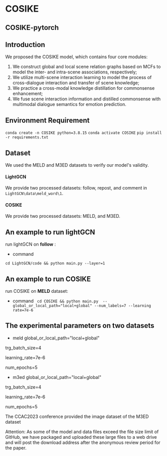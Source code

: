 # COSIKE

## COSIKE-pytorch

## Introduction

We proposed the COSIKE model, which contains four core modules: 
1) We construct global and local scene relation graphs based on MCFs to model the inter- and intra-scene associations, respectively; 
2) We utilize multi-scene interaction learning to model the process of cross-dialogue interaction and transfer of scene knowledge; 
3) We practice a cross-modal knowledge distillation for commonsense enhancement; 
4) We fuse scene interaction information and distilled commonsense with multimodal dialogue semantics for emotion prediction.

## Environment Requirement

`conda create -n COSIKE python=3.8.15`
`conda activate COSIKE`
`pip install -r requirements.txt`

## Dataset

We used the MELD and M3ED datasets to verify our model's validity.

#### LightGCN

We provide two processed datasets: follow, repost, and comment in `LightGCN\data\meld_word\1`.

#### COSIKE

We provide two processed datasets: MELD, and M3ED.

## An example to run lightGCN

run lightGCN on **follow** :

* command

` cd LightGCN/code && python main.py --layer=1 ` 

## An example to run COSIKE

run COSIKE on **MELD** dataset:

* command
` cd COSIKE && python main.py  --global_or_local_path="local+global" --num_labels=7 --learning rate=7e-6` 

## The experimental parameters on two datasets
* meld
global_or_local_path="local+global"

trg_batch_size=4

learning_rate=7e-6

num_epochs=5

* m3ed
global_or_local_path="local+global"

trg_batch_size=4

learning_rate=7e-6

num_epochs=5

The CCAC2023 conference provided the image dataset of the M3ED dataset

Attention:
As some of the model and data files exceed the file size limit of GitHub, we have packaged and uploaded these large files to a web drive and will post the download address after the anonymous review period for the paper.
